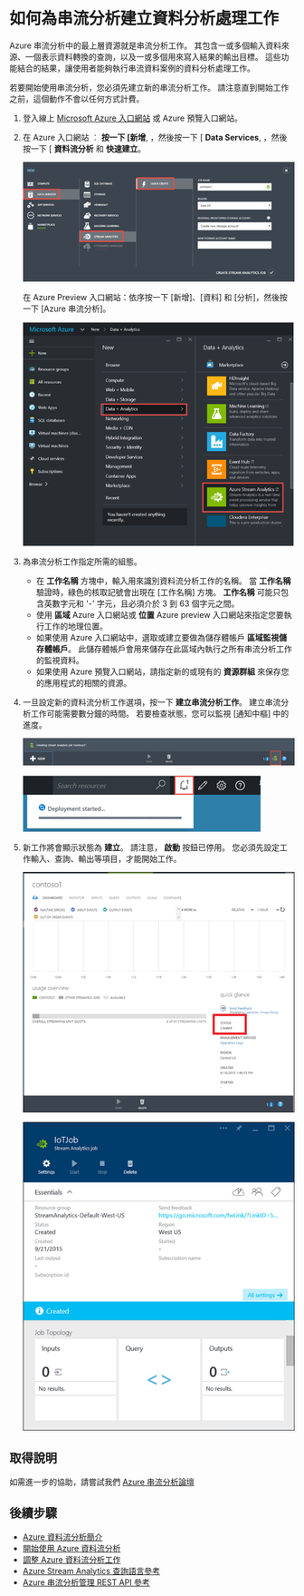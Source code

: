 <properties 
    pageTitle="如何為串流分析建立資料分析處理工作 | Microsoft Azure" 
    description="為串流分析建立資料分析處理工作 | 學習路徑區段。"
    keywords="data analytics processing"
    documentationCenter=""
    services="stream-analytics"
    authors="jeffstokes72" 
    manager="paulettm" 
    editor="cgronlun"/>

<tags 
    ms.service="stream-analytics" 
    ms.devlang="na" 
    ms.topic="article" 
    ms.tgt_pltfrm="na" 
    ms.workload="data-services" 
    ms.date="12/04/2015" 
    ms.author="jeffstok"/> 

# 如何為串流分析建立資料分析處理工作

Azure 串流分析中的最上層資源就是串流分析工作。  其包含一或多個輸入資料來源、一個表示資料轉換的查詢，以及一或多個用來寫入結果的輸出目標。 這些功能結合的結果，讓使用者能夠執行串流資料案例的資料分析處理工作。

若要開始使用串流分析，您必須先建立新的串流分析工作。  請注意直到開始工作之前，這個動作不會以任何方式計費。

1.  登入線上 [Microsoft Azure 入口網站](http://manage.windowsazure.com) 或 Azure 預覽入口網站。
2.  在 Azure 入口網站 ︰ **按一下 [新增**, ，然後按一下 [ **Data Services**, ，然後按一下 [ **資料流分析** 和 **快速建立**。

    ![資料分析處理工作精靈](./media/stream-analytics-create-a-job/1-stream-analytics-create-a-job.png)  

    在 Azure Preview 入口網站：依序按一下 [新增]、[資料] 和 [分析]，然後按一下 [Azure 串流分析]。  

    ![建立資料分析處理工作](./media/stream-analytics-create-a-job/4-stream-analytics-create-a-job.png)  

3.  為串流分析工作指定所需的組態。
    - 在 **工作名稱** 方塊中，輸入用來識別資料流分析工作的名稱。 當 **工作名稱** 驗證時，綠色的核取記號會出現在 [工作名稱] 方塊。  **工作名稱** 可能只包含英數字元和 '-' 字元，且必須介於 3 到 63 個字元之間。
    - 使用 **區域** Azure 入口網站或 **位置** Azure preview 入口網站來指定您要執行工作的地理位置。
    - 如果使用 Azure 入口網站中，選取或建立要做為儲存體帳戶 **區域監視儲存體帳戶**。 此儲存體帳戶會用來儲存在此區域內執行之所有串流分析工作的監視資料。
    - 如果使用 Azure 預覽入口網站，請指定新的或現有的 **資源群組** 來保存您的應用程式的相關的資源。

4.  一旦設定新的資料流分析工作選項，按一下 **建立串流分析工作**。 建立串流分析工作可能需要數分鐘的時間。 若要檢查狀態，您可以監視 [通知中樞] 中的進度。

    ![資料分析處理工作通知中樞](./media/stream-analytics-create-a-job/2-stream-analytics-create-a-job.png)  

    ![Azure Preview 入口網站中資料分析處理工作的建立工作](./media/stream-analytics-create-a-job/5-stream-analytics-create-a-job.png)  

5.  新工作將會顯示狀態為 **建立**。 請注意， **啟動** 按鈕已停用。 您必須先設定工作輸入、查詢、輸出等項目，才能開始工作。

    ![資料分析處理工作的工作狀態](./media/stream-analytics-create-a-job/3-stream-analytics-create-a-job.png)  

    ![Azure Preview 入口網站中資料分析處理工作的工作狀態](./media/stream-analytics-create-a-job/6-stream-analytics-create-a-job.png)  

## 取得說明
如需進一步的協助，請嘗試我們 [Azure 串流分析論壇](https://social.msdn.microsoft.com/Forums/en-US/home?forum=AzureStreamAnalytics)

## 後續步驟

- [Azure 資料流分析簡介](stream-analytics-introduction.md)
- [開始使用 Azure 資料流分析](stream-analytics-get-started.md)
- [調整 Azure 資料流分析工作](stream-analytics-scale-jobs.md)
- [Azure Stream Analytics 查詢語言參考](https://msdn.microsoft.com/library/azure/dn834998.aspx)
- [Azure 串流分析管理 REST API 參考](https://msdn.microsoft.com/library/azure/dn835031.aspx)

